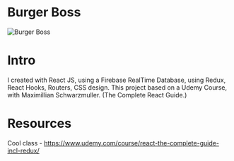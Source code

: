 # Burger Boss
![Burger Boss](https://i.ibb.co/fpqk4vb/burger-cover.png)

 # Intro
 I created with React JS, using a Firebase RealTime Database,  using Redux, React Hooks, Routers, CSS design.
 This project based on a Udemy Course, with Maximillian Schwarzmuller. (The Complete React Guide.)

# Resources

Cool class - https://www.udemy.com/course/react-the-complete-guide-incl-redux/
